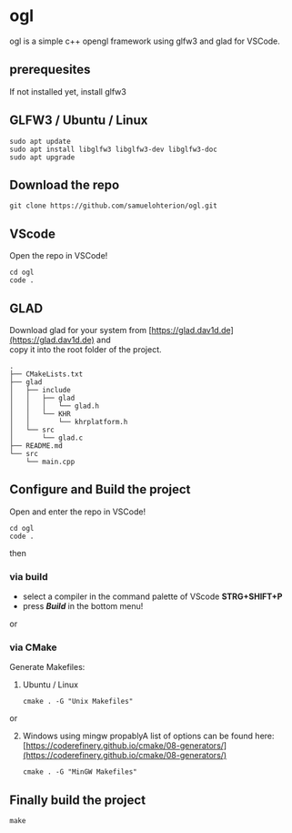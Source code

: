 # ogl
ogl is a simple c++ opengl framework using glfw3 and glad for VSCode.

## prerequesites
If not installed yet, install glfw3

## GLFW3 / Ubuntu / Linux
```
sudo apt update
sudo apt install libglfw3 libglfw3-dev libglfw3-doc
sudo apt upgrade
```

## Download the repo
```
git clone https://github.com/samuelohterion/ogl.git
```

## VScode
Open the repo in VSCode!  
```
cd ogl
code .
```

## GLAD
Download glad for your system from [https://glad.dav1d.de](https://glad.dav1d.de) and  
copy it into the root folder of the project.

```
.
├── CMakeLists.txt
├── glad
│   ├── include
│   │   ├── glad
│   │   │   └── glad.h
│   │   └── KHR
│   │       └── khrplatform.h
│   └── src
│       └── glad.c
├── README.md
└── src
    └── main.cpp
```

## Configure and Build the project
Open and enter the repo in VSCode!  

```
cd ogl
code .
```
then  

### via **build**
- select a compiler in the command palette of VScode **STRG+SHIFT+P**
- press ***Build*** in the bottom menu! 
  
or  
### via CMake  
Generate Makefiles:
  
1. Ubuntu / Linux  
    ```
    cmake . -G "Unix Makefiles" 
    ```
  
  or  

2. Windows using mingw propablyA list of options can be found here: [https://coderefinery.github.io/cmake/08-generators/](https://coderefinery.github.io/cmake/08-generators/)  
    ```
    cmake . -G "MinGW Makefiles" 
    ```  

## Finally build the project
   ```
   make
   ```